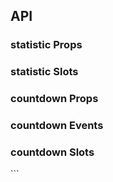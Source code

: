 ## API

### statistic Props

<field-table :data="statisticProps"/>

### statistic Slots

<field-table :data="statisticSlots" type="slots"/>

### countdown Props

<field-table :data="countdownProps"/>

### countdown Events

<field-table :data="countdownEvents" type="emits"/>

### countdown Slots

<field-table :data="countdownSlots" type="slots"/>

<script setup>
import { ref } from 'vue';

const statisticProps = ref([
  {
    name: 'title',
    desc: '数值显示的标题',
    type: 'string',
    value: '-',
  },
  {
    name: 'value',
    desc: '数值显示的值',
    type: 'number | Date',
    value: '-',
  },
  {
    name: 'format',
    desc: '数值显示的格式 dayjs（日期模式使用）',
    type: 'string',
    value: "'HH:mm:ss'",
  },
  {
    name: 'extra',
    desc: '额外的显示内容',
    type: 'string',
    value: '-',
  },
  {
    name: 'start',
    desc: '是否开始动画',
    type: 'boolean',
    value: 'true',
  },
  {
    name: 'precision',
    desc: '小数保留位数（数字模式使用）',
    type: 'number',
    value: '0',
  },
  {
    name: 'separator',
    desc: '进位分隔符（数字模式使用）',
    type: 'string',
    value: '-',
  },
  {
    name: 'show-group-separator',
    desc: '是否展示进位分隔符（数字模式使用）',
    type: 'boolean',
    value: 'false',
  },
  {
    name: 'animation',
    desc: '是否开启动画',
    type: 'boolean',
    value: 'false',
  },
  {
    name: 'animation-duration',
    desc: '动画的过度时间',
    type: 'number',
    value: '2000',
  },
  {
    name: 'value-from',
    desc: '动画的起始值',
    type: 'number',
    value: '-',
  },
  {
    name: 'placeholder',
    desc: '提示文字（当 value 为 undefined 时显示）',
    type: 'string',
    value: '-',
  },
  {
    name: 'value-style',
    desc: '自定义显示值的样式',
    type: 'CSSProperties',
    value: '-',
  },
]);

const statisticSlots = ref([
  {
    name: 'title',
    desc: '标题',
    type: '-',
    value: '-',
  },
  {
    name: 'prefix',
    desc: '前缀',
    type: '-',
    value: '-',
  },
  {
    name: 'suffix',
    desc: '后缀',
    type: '-',
    value: '-',
  },
  {
    name: 'extra',
    desc: '额外内容',
    type: '-',
    value: '-',
  },
]);

const countdownProps = ref([
  {
    name: 'title',
    desc: '倒计时的标题',
    type: 'string',
    value: '-',
  },
  {
    name: 'value',
    desc: '倒计时的值',
    type: 'number',
    value: '() => Date.now() + 300000',
  },
  {
    name: 'now',
    desc: '用于修正初始化时间显示不正确',
    type: 'number',
    value: '() => Date.now()',
  },
  {
    name: 'format',
    desc: '倒计时的展示格式 dayjs',
    type: 'string',
    value: "'HH:mm:ss'",
  },
  {
    name: 'start',
    desc: '是否开始倒计时',
    type: 'boolean',
    value: 'true',
  },
  {
    name: 'value-style',
    desc: '自定义显示值的样式',
    type: 'CSSProperties',
    value: '-',
  },
]);

const countdownEvents = ref([
  {
    name: 'finish',
    desc: '倒计时完成后触发的回调',
    type: '-',
    value: '-',
  },
]);

const countdownSlots = ref([
  {
    name: 'title',
    desc: '标题',
    type: '-',
    value: '-',
  },
]);
</script>```
